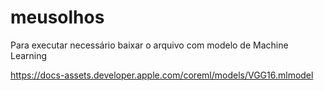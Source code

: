 # meusolhos

Para executar necessário baixar o arquivo com modelo de Machine Learning

https://docs-assets.developer.apple.com/coreml/models/VGG16.mlmodel

